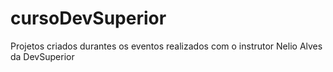 # cursoDevSuperior
Projetos criados durantes os eventos realizados com o instrutor Nelio Alves da DevSuperior
